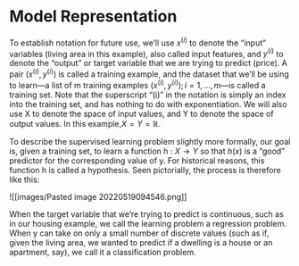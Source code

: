 # Model Representation

To establish notation for future use, we’ll use $x^{(i)}$ to denote the “input” variables (living area in this example), also called input features, and $y^{(i)}$ to denote the “output” or target variable that we are trying to predict (price). A pair $(x^{(i)}, y^{(i)})$ is called a training example, and the dataset that we’ll be using to learn—a list of m training examples $(x^{(i)} , y^{(i)} ); i = 1, . . . , m$—is called a training set. Note that the superscript “(i)” in the notation is simply an index into the training set, and has nothing to do with exponentiation. We will also use X to denote the space of input values, and Y to denote the space of output values. In this example,$X=Y=\mathbb{R}$.

To describe the supervised learning problem slightly more formally, our goal is, given a training set, to learn a function h : $X\rightarrow Y$ so that $h(x)$ is a “good” predictor for the corresponding value of y. For historical reasons, this function h is called a hypothesis. Seen pictorially, the process is therefore like this:

![[images/Pasted image 20220519094546.png]]

When the target variable that we’re trying to predict is continuous, such as in our housing example, we call the learning problem a regression problem. When y can take on only a small number of discrete values (such as if, given the living area, we wanted to predict if a dwelling is a house or an apartment, say), we call it a classification problem.